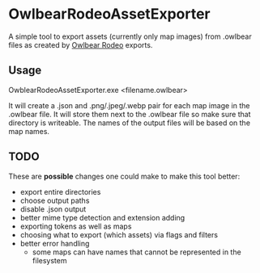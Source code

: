 # OwlbearRodeoAssetExporter

A simple tool to export assets (currently only map images) from .owlbear files as created by [Owlbear Rodeo](https://owlbear.rodeo) exports.

## Usage

OwblearRodeoAssetExporter.exe <filename.owlbear>

It will create a .json and .png/.jpeg/.webp pair for each map image in the .owlbear file. It will store them next to the .owlbear file so make sure that directory is writeable. The names of the output files will be based on the map names.

## TODO

These are **possible** changes one could make to make this tool better:

- export entire directories
- choose output paths
- disable .json output
- better mime type detection and extension adding
- exporting tokens as well as maps
- choosing what to export (which assets) via flags and filters
- better error handling
  - some maps can have names that cannot be represented in the filesystem
